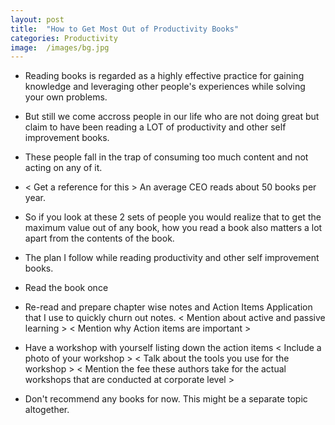 ```yaml
---
layout: post
title:  "How to Get Most Out of Productivity Books"
categories: Productivity
image:  /images/bg.jpg
---
```


- Reading books is regarded as a highly effective practice for gaining knowledge and leveraging other people's experiences while solving your own problems.

- But still we come accross people in our life who are not doing great but claim to have been reading a LOT of productivity and other self improvement books.

- These people fall in the trap of consuming too much content and not acting on any of it.

- < Get a reference for this > An average CEO reads about 50 books per year.

- So if you look at these 2 sets of people you would realize that to get the maximum value out of any book, how you read a book also matters a lot apart from the contents of the book.

- The plan I follow while reading productivity and other self improvement books.

- Read the book once <EXPAND>
  
 - Re-read and prepare chapter wise notes and Action Items <EXPAND>
    Application that I use to quickly churn out notes.
    < Mention about active and passive learning >
    < Mention why Action items are important >
  
  - Have a workshop with yourself listing down the action items <EXPAND>
    < Include a photo of your workshop >
    < Talk about the tools you use for the workshop >
    < Mention the fee these authors take for the actual workshops that are conducted at corporate level >
      
- Don't recommend any books for now. This might be a separate topic altogether.
  
